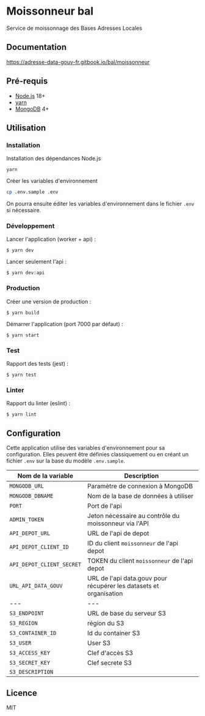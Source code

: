 # Moissonneur bal

Service de moissonnage des Bases Adresses Locales

## Documentation

https://adresse-data-gouv-fr.gitbook.io/bal/moissonneur

## Pré-requis

- [Node.js](https://nodejs.org) 18+
- [yarn](https://www.yarnpkg.com)
- [MongoDB](https://www.mongodb.com) 4+

## Utilisation

### Installation

Installation des dépendances Node.js

```
yarn
```

Créer les variables d'environnement

```bash
cp .env.sample .env
```

On pourra ensuite éditer les variables d'environnement dans le fichier `.env` si nécessaire.

### Développement

Lancer l'application (worker + api) :

```
$ yarn dev
```

Lancer seulement l'api :

```
$ yarn dev:api
```


### Production

Créer une version de production :

```
$ yarn build
```

Démarrer l'application (port 7000 par défaut) :

```
$ yarn start
```


### Test

Rapport des tests (jest) :

```
$ yarn test
```

### Linter

Rapport du linter (eslint) :

```
$ yarn lint
```

## Configuration

Cette application utilise des variables d'environnement pour sa configuration.
Elles peuvent être définies classiquement ou en créant un fichier `.env` sur la base du modèle `.env.sample`.

| Nom de la variable | Description |
| --- | --- |
| `MONGODB_URL` | Paramètre de connexion à MongoDB |
| `MONGODB_DBNAME` | Nom de la base de données à utiliser |
| `PORT` | Port de l'api |
| `ADMIN_TOKEN` | Jeton nécessaire au contrôle du moissonneur via l'API |
| `API_DEPOT_URL` | URL de l'api de depot |
| `API_DEPOT_CLIENT_ID` | ID du client `moissonneur` de l'api depot |
| `API_DEPOT_CLIENT_SECRET` | TOKEN du client `moissonneur` de l'api depot |
| `URL_API_DATA_GOUV` | URL de l'api data.gouv pour récupérer les datasets et organisation |
|---|---|
| `S3_ENDPOINT`| URL de base du serveur S3 |
| `S3_REGION`| région du S3 |
| `S3_CONTAINER_ID`| Id du container S3 |
| `S3_USER`| User S3 |
| `S3_ACCESS_KEY`| Clef d'accès S3 |
| `S3_SECRET_KEY`| Clef secrete S3 |
| `S3_DESCRIPTION`| |


## Licence

MIT
